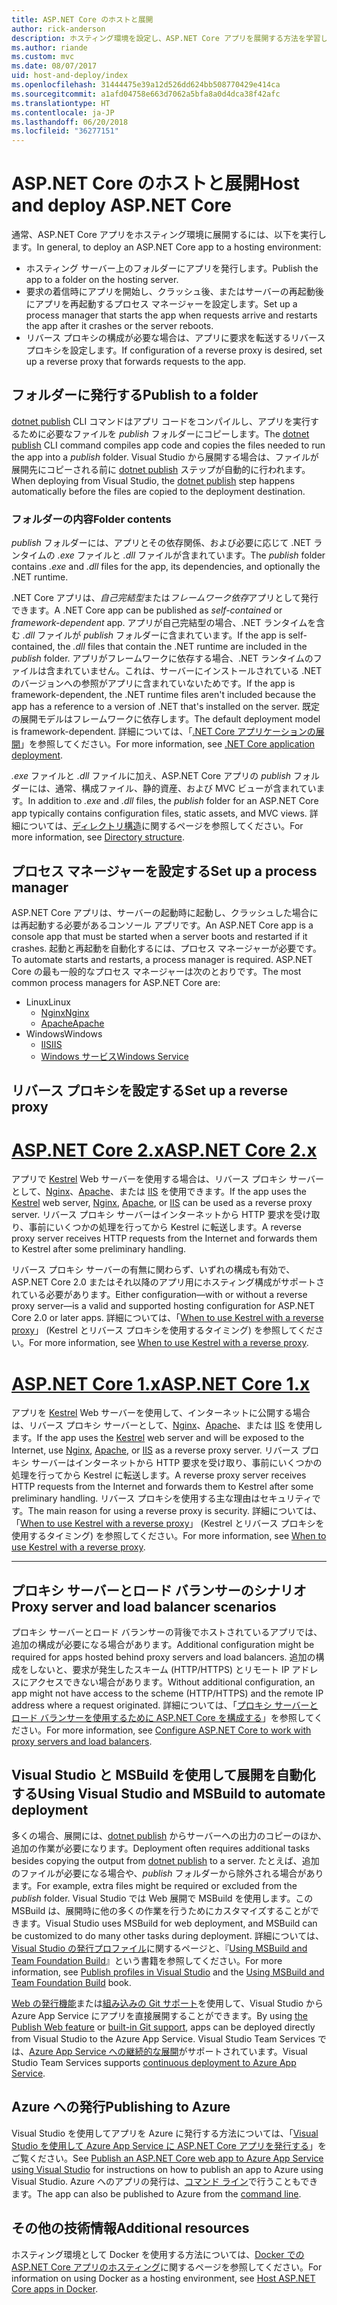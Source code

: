```yaml
---
title: ASP.NET Core のホストと展開
author: rick-anderson
description: ホスティング環境を設定し、ASP.NET Core アプリを展開する方法を学習します。
ms.author: riande
ms.custom: mvc
ms.date: 08/07/2017
uid: host-and-deploy/index
ms.openlocfilehash: 31444475e39a12d526dd624bb508770429e414ca
ms.sourcegitcommit: a1afd04758e663d7062a5bfa8a0d4dca38f42afc
ms.translationtype: HT
ms.contentlocale: ja-JP
ms.lasthandoff: 06/20/2018
ms.locfileid: "36277151"
---
```

# <a name="host-and-deploy-aspnet-core"></a><span data-ttu-id="afd2c-103">ASP.NET Core のホストと展開</span><span class="sxs-lookup"><span data-stu-id="afd2c-103">Host and deploy ASP.NET Core</span></span>

<span data-ttu-id="afd2c-104">通常、ASP.NET Core アプリをホスティング環境に展開するには、以下を実行します。</span><span class="sxs-lookup"><span data-stu-id="afd2c-104">In general, to deploy an ASP.NET Core app to a hosting environment:</span></span>

* <span data-ttu-id="afd2c-105">ホスティング サーバー上のフォルダーにアプリを発行します。</span><span class="sxs-lookup"><span data-stu-id="afd2c-105">Publish the app to a folder on the hosting server.</span></span>
* <span data-ttu-id="afd2c-106">要求の着信時にアプリを開始し、クラッシュ後、またはサーバーの再起動後にアプリを再起動するプロセス マネージャーを設定します。</span><span class="sxs-lookup"><span data-stu-id="afd2c-106">Set up a process manager that starts the app when requests arrive and restarts the app after it crashes or the server reboots.</span></span>
* <span data-ttu-id="afd2c-107">リバース プロキシの構成が必要な場合は、アプリに要求を転送するリバース プロキシを設定します。</span><span class="sxs-lookup"><span data-stu-id="afd2c-107">If configuration of a reverse proxy is desired, set up a reverse proxy that forwards requests to the app.</span></span>

## <a name="publish-to-a-folder"></a><span data-ttu-id="afd2c-108">フォルダーに発行する</span><span class="sxs-lookup"><span data-stu-id="afd2c-108">Publish to a folder</span></span>

<span data-ttu-id="afd2c-109">[dotnet publish](/dotnet/articles/core/tools/dotnet-publish) CLI コマンドはアプリ コードをコンパイルし、アプリを実行するために必要なファイルを *publish* フォルダーにコピーします。</span><span class="sxs-lookup"><span data-stu-id="afd2c-109">The [dotnet publish](/dotnet/articles/core/tools/dotnet-publish) CLI command compiles app code and copies the files needed to run the app into a *publish* folder.</span></span> <span data-ttu-id="afd2c-110">Visual Studio から展開する場合は、ファイルが展開先にコピーされる前に [dotnet publish](/dotnet/core/tools/dotnet-publish) ステップが自動的に行われます。</span><span class="sxs-lookup"><span data-stu-id="afd2c-110">When deploying from Visual Studio, the [dotnet publish](/dotnet/core/tools/dotnet-publish) step happens automatically before the files are copied to the deployment destination.</span></span>

### <a name="folder-contents"></a><span data-ttu-id="afd2c-111">フォルダーの内容</span><span class="sxs-lookup"><span data-stu-id="afd2c-111">Folder contents</span></span>

<span data-ttu-id="afd2c-112">*publish* フォルダーには、アプリとその依存関係、および必要に応じて .NET ランタイムの *.exe* ファイルと *.dll* ファイルが含まれています。</span><span class="sxs-lookup"><span data-stu-id="afd2c-112">The *publish* folder contains *.exe* and *.dll* files for the app, its dependencies, and optionally the .NET runtime.</span></span>

<span data-ttu-id="afd2c-113">.NET Core アプリは、*自己完結型*または*フレームワーク依存*アプリとして発行できます。</span><span class="sxs-lookup"><span data-stu-id="afd2c-113">A .NET Core app can be published as *self-contained* or *framework-dependent* app.</span></span> <span data-ttu-id="afd2c-114">アプリが自己完結型の場合、.NET ランタイムを含む *.dll* ファイルが *publish* フォルダーに含まれています。</span><span class="sxs-lookup"><span data-stu-id="afd2c-114">If the app is self-contained, the *.dll* files that contain the .NET runtime are included in the *publish* folder.</span></span> <span data-ttu-id="afd2c-115">アプリがフレームワークに依存する場合、.NET ランタイムのファイルは含まれていません。これは、サーバーにインストールされている .NET のバージョンへの参照がアプリに含まれていないためです。</span><span class="sxs-lookup"><span data-stu-id="afd2c-115">If the app is framework-dependent, the .NET runtime files aren't included because the app has a reference to a version of .NET that's installed on the server.</span></span> <span data-ttu-id="afd2c-116">既定の展開モデルはフレームワークに依存します。</span><span class="sxs-lookup"><span data-stu-id="afd2c-116">The default deployment model is framework-dependent.</span></span> <span data-ttu-id="afd2c-117">詳細については、「[.NET Core アプリケーションの展開](/dotnet/articles/core/deploying/index)」を参照してください。</span><span class="sxs-lookup"><span data-stu-id="afd2c-117">For more information, see [.NET Core application deployment](/dotnet/articles/core/deploying/index).</span></span>

<span data-ttu-id="afd2c-118">*.exe* ファイルと *.dll* ファイルに加え、ASP.NET Core アプリの *publish* フォルダーには、通常、構成ファイル、静的資産、および MVC ビューが含まれています。</span><span class="sxs-lookup"><span data-stu-id="afd2c-118">In addition to *.exe* and *.dll* files, the *publish* folder for an ASP.NET Core app typically contains configuration files, static assets, and MVC views.</span></span> <span data-ttu-id="afd2c-119">詳細については、[ディレクトリ構造](xref:host-and-deploy/directory-structure)に関するページを参照してください。</span><span class="sxs-lookup"><span data-stu-id="afd2c-119">For more information, see [Directory structure](xref:host-and-deploy/directory-structure).</span></span>

## <a name="set-up-a-process-manager"></a><span data-ttu-id="afd2c-120">プロセス マネージャーを設定する</span><span class="sxs-lookup"><span data-stu-id="afd2c-120">Set up a process manager</span></span>

<span data-ttu-id="afd2c-121">ASP.NET Core アプリは、サーバーの起動時に起動し、クラッシュした場合には再起動する必要があるコンソール アプリです。</span><span class="sxs-lookup"><span data-stu-id="afd2c-121">An ASP.NET Core app is a console app that must be started when a server boots and restarted if it crashes.</span></span> <span data-ttu-id="afd2c-122">起動と再起動を自動化するには、プロセス マネージャーが必要です。</span><span class="sxs-lookup"><span data-stu-id="afd2c-122">To automate starts and restarts, a process manager is required.</span></span> <span data-ttu-id="afd2c-123">ASP.NET Core の最も一般的なプロセス マネージャーは次のとおりです。</span><span class="sxs-lookup"><span data-stu-id="afd2c-123">The most common process managers for ASP.NET Core are:</span></span>

* <span data-ttu-id="afd2c-124">Linux</span><span class="sxs-lookup"><span data-stu-id="afd2c-124">Linux</span></span>
  * [<span data-ttu-id="afd2c-125">Nginx</span><span class="sxs-lookup"><span data-stu-id="afd2c-125">Nginx</span></span>](xref:host-and-deploy/linux-nginx)
  * [<span data-ttu-id="afd2c-126">Apache</span><span class="sxs-lookup"><span data-stu-id="afd2c-126">Apache</span></span>](xref:host-and-deploy/linux-apache)
* <span data-ttu-id="afd2c-127">Windows</span><span class="sxs-lookup"><span data-stu-id="afd2c-127">Windows</span></span>
  * [<span data-ttu-id="afd2c-128">IIS</span><span class="sxs-lookup"><span data-stu-id="afd2c-128">IIS</span></span>](xref:host-and-deploy/iis/index)
  * [<span data-ttu-id="afd2c-129">Windows サービス</span><span class="sxs-lookup"><span data-stu-id="afd2c-129">Windows Service</span></span>](xref:host-and-deploy/windows-service)

## <a name="set-up-a-reverse-proxy"></a><span data-ttu-id="afd2c-130">リバース プロキシを設定する</span><span class="sxs-lookup"><span data-stu-id="afd2c-130">Set up a reverse proxy</span></span>

# <a name="aspnet-core-2xtabaspnetcore2x"></a>[<span data-ttu-id="afd2c-131">ASP.NET Core 2.x</span><span class="sxs-lookup"><span data-stu-id="afd2c-131">ASP.NET Core 2.x</span></span>](#tab/aspnetcore2x)

<span data-ttu-id="afd2c-132">アプリで [Kestrel](xref:fundamentals/servers/kestrel) Web サーバーを使用する場合は、リバース プロキシ サーバーとして、[Nginx](xref:host-and-deploy/linux-nginx)、[Apache](xref:host-and-deploy/linux-apache)、または [IIS](xref:host-and-deploy/iis/index) を使用できます。</span><span class="sxs-lookup"><span data-stu-id="afd2c-132">If the app uses the [Kestrel](xref:fundamentals/servers/kestrel) web server, [Nginx](xref:host-and-deploy/linux-nginx), [Apache](xref:host-and-deploy/linux-apache), or [IIS](xref:host-and-deploy/iis/index) can be used as a reverse proxy server.</span></span> <span data-ttu-id="afd2c-133">リバース プロキシ サーバーはインターネットから HTTP 要求を受け取り、事前にいくつかの処理を行ってから Kestrel に転送します。</span><span class="sxs-lookup"><span data-stu-id="afd2c-133">A reverse proxy server receives HTTP requests from the Internet and forwards them to Kestrel after some preliminary handling.</span></span>

<span data-ttu-id="afd2c-134">リバース プロキシ サーバーの有無に関わらず、いずれの構成も有効で、ASP.NET Core 2.0 またはそれ以降のアプリ用にホスティング構成がサポートされている必要があります。</span><span class="sxs-lookup"><span data-stu-id="afd2c-134">Either configuration&mdash;with or without a reverse proxy server&mdash;is a valid and supported hosting configuration for ASP.NET Core 2.0 or later apps.</span></span> <span data-ttu-id="afd2c-135">詳細については、「[When to use Kestrel with a reverse proxy](xref:fundamentals/servers/kestrel#when-to-use-kestrel-with-a-reverse-proxy)」 (Kestrel とリバース プロキシを使用するタイミング) を参照してください。</span><span class="sxs-lookup"><span data-stu-id="afd2c-135">For more information, see [When to use Kestrel with a reverse proxy](xref:fundamentals/servers/kestrel#when-to-use-kestrel-with-a-reverse-proxy).</span></span>

# <a name="aspnet-core-1xtabaspnetcore1x"></a>[<span data-ttu-id="afd2c-136">ASP.NET Core 1.x</span><span class="sxs-lookup"><span data-stu-id="afd2c-136">ASP.NET Core 1.x</span></span>](#tab/aspnetcore1x)

<span data-ttu-id="afd2c-137">アプリを [Kestrel](xref:fundamentals/servers/kestrel) Web サーバーを使用して、インターネットに公開する場合は、リバース プロキシ サーバーとして、[Nginx](xref:host-and-deploy/linux-nginx)、[Apache](xref:host-and-deploy/linux-apache)、または [IIS](xref:host-and-deploy/iis/index) を使用します。</span><span class="sxs-lookup"><span data-stu-id="afd2c-137">If the app uses the [Kestrel](xref:fundamentals/servers/kestrel) web server and will be exposed to the Internet, use [Nginx](xref:host-and-deploy/linux-nginx), [Apache](xref:host-and-deploy/linux-apache), or [IIS](xref:host-and-deploy/iis/index) as a reverse proxy server.</span></span> <span data-ttu-id="afd2c-138">リバース プロキシ サーバーはインターネットから HTTP 要求を受け取り、事前にいくつかの処理を行ってから Kestrel に転送します。</span><span class="sxs-lookup"><span data-stu-id="afd2c-138">A reverse proxy server receives HTTP requests from the Internet and forwards them to Kestrel after some preliminary handling.</span></span> <span data-ttu-id="afd2c-139">リバース プロキシを使用する主な理由はセキュリティです。</span><span class="sxs-lookup"><span data-stu-id="afd2c-139">The main reason for using a reverse proxy is security.</span></span> <span data-ttu-id="afd2c-140">詳細については、「[When to use Kestrel with a reverse proxy](xref:fundamentals/servers/kestrel?tabs=aspnetcore1x#when-to-use-kestrel-with-a-reverse-proxy)」 (Kestrel とリバース プロキシを使用するタイミング) を参照してください。</span><span class="sxs-lookup"><span data-stu-id="afd2c-140">For more information, see [When to use Kestrel with a reverse proxy](xref:fundamentals/servers/kestrel?tabs=aspnetcore1x#when-to-use-kestrel-with-a-reverse-proxy).</span></span>

---

## <a name="proxy-server-and-load-balancer-scenarios"></a><span data-ttu-id="afd2c-141">プロキシ サーバーとロード バランサーのシナリオ</span><span class="sxs-lookup"><span data-stu-id="afd2c-141">Proxy server and load balancer scenarios</span></span>

<span data-ttu-id="afd2c-142">プロキシ サーバーとロード バランサーの背後でホストされているアプリでは、追加の構成が必要になる場合があります。</span><span class="sxs-lookup"><span data-stu-id="afd2c-142">Additional configuration might be required for apps hosted behind proxy servers and load balancers.</span></span> <span data-ttu-id="afd2c-143">追加の構成をしないと、要求が発生したスキーム (HTTP/HTTPS) とリモート IP アドレスにアクセスできない場合があります。</span><span class="sxs-lookup"><span data-stu-id="afd2c-143">Without additional configuration, an app might not have access to the scheme (HTTP/HTTPS) and the remote IP address where a request originated.</span></span> <span data-ttu-id="afd2c-144">詳細については、「[プロキシ サーバーとロード バランサーを使用するために ASP.NET Core を構成する](xref:host-and-deploy/proxy-load-balancer)」を参照してください。</span><span class="sxs-lookup"><span data-stu-id="afd2c-144">For more information, see [Configure ASP.NET Core to work with proxy servers and load balancers](xref:host-and-deploy/proxy-load-balancer).</span></span>

## <a name="using-visual-studio-and-msbuild-to-automate-deployment"></a><span data-ttu-id="afd2c-145">Visual Studio と MSBuild を使用して展開を自動化する</span><span class="sxs-lookup"><span data-stu-id="afd2c-145">Using Visual Studio and MSBuild to automate deployment</span></span>

<span data-ttu-id="afd2c-146">多くの場合、展開には、[dotnet publish](/dotnet/core/tools/dotnet-publish) からサーバーへの出力のコピーのほか、追加の作業が必要になります。</span><span class="sxs-lookup"><span data-stu-id="afd2c-146">Deployment often requires additional tasks besides copying the output from [dotnet publish](/dotnet/core/tools/dotnet-publish) to a server.</span></span> <span data-ttu-id="afd2c-147">たとえば、追加のファイルが必要になる場合や、*publish* フォルダーから除外される場合があります。</span><span class="sxs-lookup"><span data-stu-id="afd2c-147">For example, extra files might be required or excluded from the *publish* folder.</span></span> <span data-ttu-id="afd2c-148">Visual Studio では Web 展開で MSBuild を使用します。この MSBuild は、展開時に他の多くの作業を行うためにカスタマイズすることができます。</span><span class="sxs-lookup"><span data-stu-id="afd2c-148">Visual Studio uses MSBuild for web deployment, and MSBuild can be customized to do many other tasks during deployment.</span></span> <span data-ttu-id="afd2c-149">詳細については、[Visual Studio の発行プロファイル](xref:host-and-deploy/visual-studio-publish-profiles)に関するページと、『[Using MSBuild and Team Foundation Build](http://msbuildbook.com/)』という書籍を参照してください。</span><span class="sxs-lookup"><span data-stu-id="afd2c-149">For more information, see [Publish profiles in Visual Studio](xref:host-and-deploy/visual-studio-publish-profiles) and the [Using MSBuild and Team Foundation Build](http://msbuildbook.com/) book.</span></span>

<span data-ttu-id="afd2c-150">[Web の発行機能](xref:tutorials/publish-to-azure-webapp-using-vs)または[組み込みの Git サポート](xref:host-and-deploy/azure-apps/azure-continuous-deployment)を使用して、Visual Studio から Azure App Service にアプリを直接展開することができます。</span><span class="sxs-lookup"><span data-stu-id="afd2c-150">By using [the Publish Web feature](xref:tutorials/publish-to-azure-webapp-using-vs) or [built-in Git support](xref:host-and-deploy/azure-apps/azure-continuous-deployment), apps can be deployed directly from Visual Studio to the Azure App Service.</span></span> <span data-ttu-id="afd2c-151">Visual Studio Team Services では、[Azure App Service への継続的な展開](/vsts/build-release/apps/cd/azure/aspnet-core-to-azure-webapp?tabs=vsts)がサポートされています。</span><span class="sxs-lookup"><span data-stu-id="afd2c-151">Visual Studio Team Services supports [continuous deployment to Azure App Service](/vsts/build-release/apps/cd/azure/aspnet-core-to-azure-webapp?tabs=vsts).</span></span>

## <a name="publishing-to-azure"></a><span data-ttu-id="afd2c-152">Azure への発行</span><span class="sxs-lookup"><span data-stu-id="afd2c-152">Publishing to Azure</span></span>

<span data-ttu-id="afd2c-153">Visual Studio を使用してアプリを Azure に発行する方法については、「[Visual Studio を使用して Azure App Service に ASP.NET Core アプリを発行する](xref:tutorials/publish-to-azure-webapp-using-vs)」をご覧ください。</span><span class="sxs-lookup"><span data-stu-id="afd2c-153">See [Publish an ASP.NET Core web app to Azure App Service using Visual Studio](xref:tutorials/publish-to-azure-webapp-using-vs) for instructions on how to publish an app to Azure using Visual Studio.</span></span> <span data-ttu-id="afd2c-154">Azure へのアプリの発行は、[コマンド ライン](xref:tutorials/publish-to-azure-webapp-using-cli)で行うこともできます。</span><span class="sxs-lookup"><span data-stu-id="afd2c-154">The app can also be published to Azure from the [command line](xref:tutorials/publish-to-azure-webapp-using-cli).</span></span>

## <a name="additional-resources"></a><span data-ttu-id="afd2c-155">その他の技術情報</span><span class="sxs-lookup"><span data-stu-id="afd2c-155">Additional resources</span></span>

<span data-ttu-id="afd2c-156">ホスティング環境として Docker を使用する方法については、[Docker での ASP.NET Core アプリのホスティング](xref:host-and-deploy/docker/index)に関するページを参照してください。</span><span class="sxs-lookup"><span data-stu-id="afd2c-156">For information on using Docker as a hosting environment, see [Host ASP.NET Core apps in Docker](xref:host-and-deploy/docker/index).</span></span>
